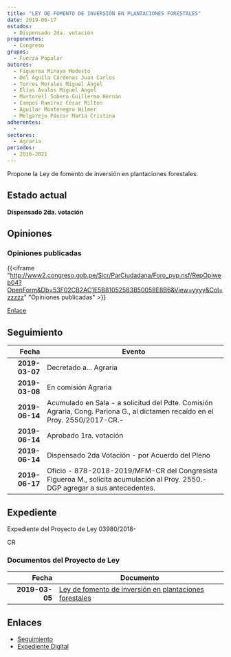 ```yaml
---
title: "LEY DE FOMENTO DE INVERSIÓN EN PLANTACIONES FORESTALES"
date: 2019-06-17
estados: 
  - Dispensado 2da. votación
proponentes: 
  - Congreso
grupos: 
  - Fuerza Popular
autores: 
  - Figueroa Minaya Modesto
  - Del Águila Cárdenas Juan Carlos
  - Torres Morales Miguel Ángel
  - Elías Ávalos Miguel Ángel
  - Martorell Sobero Guillermo Hernán
  - Campos Ramírez César Milton
  - Aguilar Montenegro Wilmer
  - Melgarejo Páucar María Cristina
adherentes: 
  - 
sectores: 
  - Agraria
periodos: 
  - 2016-2021
---
```


Propone la Ley de fomento de inversión en plantaciones forestales.


## Estado actual

**Dispensado 2da. votación**

## Opiniones

### Opiniones publicadas

{{<iframe "http://www2.congreso.gob.pe/Sicr/ParCiudadana/Foro_pvp.nsf/RepOpiweb04?OpenForm&Db=53F02CB2AC1E5B81052583B50058E8B6&View=yyyy&Col=zzzzz" "Opiniones publicadas" >}}

[Enlace](http://www2.congreso.gob.pe/Sicr/ParCiudadana/Foro_pvp.nsf/RepOpiweb04?OpenForm&Db=53F02CB2AC1E5B81052583B50058E8B6&View=yyyy&Col=zzzzz)

## Seguimiento

| Fecha | Evento |
|------:|--------|
| **2019-03-07** | Decretado a... Agraria|
| **2019-03-08** | En comisión Agraria|
| **2019-06-14** | Acumulado en Sala - a solicitud del Pdte. Comisión Agraria, Cong. Pariona G., al dictamen recaído en el Proy. 2550/2017-CR.-|
| **2019-06-14** | Aprobado 1ra. votación|
| **2019-06-14** | Dispensado 2da Votación - por Acuerdo del Pleno|
| **2019-06-17** | Oficio - 878-2018-2019/MFM-CR del Congresista Figueroa M., solicita acumulación al Proy. 2550.-DGP agregar a sus antecedentes.|


## Expediente

Expediente del Proyecto de Ley 03980/2018-

CR


### Documentos del Proyecto de Ley

| Fecha | Documento |
|------:|--------|
| **2019-03-05** | [Ley de fomento de inversión en plantaciones forestales](http://www.leyes.congreso.gob.pe/Documentos/2016_2021/Proyectos_de_Ley_y_de_Resoluciones_Legislativas/PL0398020190305..pdf) |

## Enlaces 

- [Seguimiento](http://www2.congreso.gob.pe/Sicr/TraDocEstProc/CLProLey2016.nsf/f7fff46988ca05b1052578e100829cc7/ddaa99218885f51d052583b4007f513d?OpenDocument)
- [Expediente Digital](http://www2.congreso.gob.pe/Sicr/TraDocEstProc/CLProLey2016.nsf/f7fff46988ca05b1052578e100829cc7/ddaa99218885f51d052583b4007f513d?OpenDocument&Click=05257FB7005EB655.eb71d0cf91d8294e05256cdf006b5706/$Body/0.1C6C)
